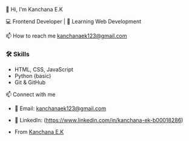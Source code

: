 👋 Hi, I'm Kanchana E.K

  💻 Frontend Developer | 🌱 Learning Web Development 

  📫 How to reach me kanchanaek123@gmail.com

### 🛠 Skills
- HTML, CSS, JavaScript
- Python (basic)
- Git & GitHub

📫 Connect with me
- 📧 Email: kanchanaek123@gmail.com
- 💼 LinkedIn: (https://www.linkedin.com/in/kanchana-ek-b00018286)

- From [Kanchana E.K](https://github.com/kanchanaek)
